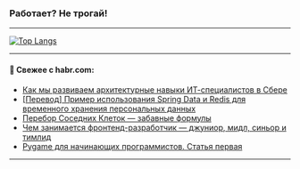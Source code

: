 ### Работает? Не трогай!

---
<!--
#### 🛠️ Technical stack:

![Java](https://img.shields.io/badge/Java-informational?logo=Oracle&style=flat&logoColor=white&color=FF4500)
![Kotlin](https://img.shields.io/badge/Kotlin-informational?logo=Kotlin&style=flat&logoColor=white&color=774D97)
![TS](https://img.shields.io/badge/TypeScript-informational?logo=typeScript&style=flat&logoColor=black&color=017acc)
![Python](https://img.shields.io/badge/Python-informational?logo=Python&style=flat&logoColor=black&color=ffdd54) <br>
![Spring](https://img.shields.io/badge/Spring-informational?logo=Spring&style=flat&logoColor=white&color=6DB33F) 
![SpringBoot](https://img.shields.io/badge/SpringBoot-informational?logo=SpringBoot&style=flat&logoColor=white&color=6DB33F)
![Nest](https://img.shields.io/badge/NestJS-informational?logo=NestJS&style=flat&logoColor=white&color=E0234E) 
![NodeJS](https://img.shields.io/badge/NodeJS-informational?logo=node.js&style=flat&logoColor=white&color=70A760)<br>
![PostgreSQL](https://img.shields.io/badge/PostgreSQL-informational?logo=PostgreSQL&style=flat&logoColor=white&color=DAA520)
![MongoDB](https://img.shields.io/badge/MongoDB-informational?logo=MongoDB&style=flat&logoColor=white&color=870000)
![Apache](https://img.shields.io/badge/Apache-informational?logo=apache&style=flat&logoColor=white&color=f74e28)

___ 
-->

<!--- #### 🛠️ : --->

[![Top Langs](https://github-readme-stats-82jvfl3w3-advtsettinggmailcoms-projects.vercel.app/api/top-langs/?username=zloylis&langs_count=10&hide_title=true&title_color=e6edf3&size_weight=0.5&count_weight=0.5&layout=compact&hide_progress=true&hide_border=true&theme=dracula)](https://github.com/zloylis)

<!---


####  :octocat:&nbsp;&nbsp; Статистика:

![GitHub stats](https://github-readme-stats-u2qms2cxw-advtsettinggmailcoms-projects.vercel.app/api?username=zloylis&show_icons=true&hide_border=true&theme=dracula&title_color=e6edf3&include_all_commits=true&count_private=true&hide_rank=false&hide_title=true&rank_icon=github)
-->
---

#### 💬 Свежее с habr.com:

<!-- BLOG-POST-LIST:START -->
- [Как мы развиваем архитектурные навыки ИТ-специалистов в Сбере](https://habr.com/ru/companies/sberbank/articles/857524/?utm_source=habrahabr&utm_medium=rss&utm_campaign=857524)
- [[Перевод] Пример использования Spring Data и Redis для временного хранения персональных данных](https://habr.com/ru/articles/857518/?utm_source=habrahabr&utm_medium=rss&utm_campaign=857518)
- [Перебор Соседних Клеток — забавные формулы](https://habr.com/ru/articles/857516/?utm_source=habrahabr&utm_medium=rss&utm_campaign=857516)
- [Чем занимается фронтенд-разработчик — джуниор, мидл, синьор и тимлид](https://habr.com/ru/companies/yandex_praktikum/articles/856182/?utm_source=habrahabr&utm_medium=rss&utm_campaign=856182)
- [Pygame для начинающих программистов. Статья первая](https://habr.com/ru/articles/857500/?utm_source=habrahabr&utm_medium=rss&utm_campaign=857500)
<!-- BLOG-POST-LIST:END -->

---
